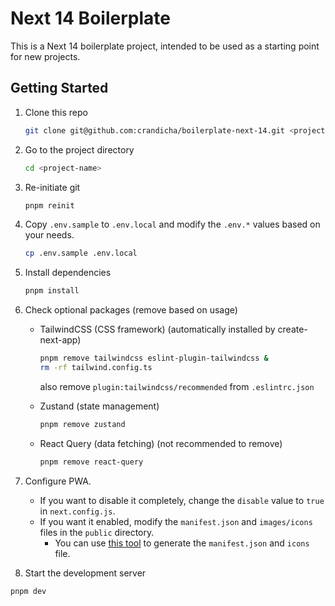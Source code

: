 # Next 14 Boilerplate

This is a Next 14 boilerplate project, intended to be used as a starting point for new projects.

## Getting Started

1. Clone this repo

   ```bash
   git clone git@github.com:crandicha/boilerplate-next-14.git <project-name>
   ```

2. Go to the project directory

   ```bash
   cd <project-name>
   ```

3. Re-initiate git

   ```bash
   pnpm reinit
   ```

4. Copy `.env.sample` to `.env.local` and modify the `.env.*` values based on your needs.

   ```bash
   cp .env.sample .env.local
   ```

5. Install dependencies

   ```bash
   pnpm install
   ```

6. Check optional packages (remove based on usage)

   - TailwindCSS (CSS framework) (automatically installed by create-next-app)

     ```bash
     pnpm remove tailwindcss eslint-plugin-tailwindcss &
     rm -rf tailwind.config.ts
     ```

     also remove `plugin:tailwindcss/recommended` from `.eslintrc.json`

   - Zustand (state management)

     ```bash
     pnpm remove zustand
     ```

   - React Query (data fetching) (not recommended to remove)

     ```bash
     pnpm remove react-query
     ```

7. Configure PWA.

   - If you want to disable it completely, change the `disable` value to `true` in `next.config.js`.
   - If you want it enabled, modify the `manifest.json` and `images/icons` files in the `public` directory.
     - You can use [this tool](https://manifest-gen.netlify.app/) to generate the `manifest.json` and `icons` file.

8. Start the development server

```bash
pnpm dev
```
